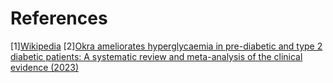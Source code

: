 # References
[1][Wikipedia](https://en.wikipedia.org/wiki/Okra)
[2][Okra ameliorates hyperglycaemia in pre-diabetic and type 2 diabetic patients: A systematic review and meta-analysis of the clinical evidence (2023)](https://www.ncbi.nlm.nih.gov/pmc/articles/PMC10107009/)